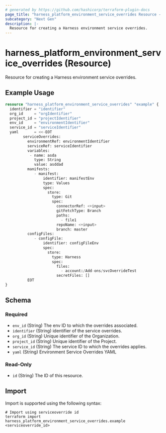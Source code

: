 ```yaml
---
# generated by https://github.com/hashicorp/terraform-plugin-docs
page_title: "harness_platform_environment_service_overrides Resource - terraform-provider-harness"
subcategory: "Next Gen"
description: |-
  Resource for creating a Harness environment service overrides.
---
```


# harness_platform_environment_service_overrides (Resource)

Resource for creating a Harness environment service overrides.

## Example Usage

```terraform
resource "harness_platform_environment_service_overrides" "example" {
  identifier = "identifier"
  org_id     = "orgIdentifier"
  project_id = "projectIdentifier"
  env_id     = "environmentIdentifier"
  service_id = "serviceIdentifier"
  yaml       = <<-EOT
        serviceOverrides:
          environmentRef: environmentIdentifier
          serviceRef: serviceIdentifier
          variables:
           - name: asda
             type: String
             value: asddad
          manifests:
             - manifest:
                 identifier: manifestEnv
                 type: Values
                 spec:
                   store:
                     type: Git
                     spec:
                       connectorRef: <+input>
                       gitFetchType: Branch
                       paths:
                         - file1
                       repoName: <+input>
                       branch: master
          configFiles:
             - configFile:
                 identifier: configFileEnv
                 spec:
                   store:
                     type: Harness
                     spec:
                       files:
                         - account:/Add-ons/svcOverrideTest
                       secretFiles: []
		  EOT
}
```

<!-- schema generated by tfplugindocs -->
## Schema

### Required

- `env_id` (String) The env ID to which the overrides associated.
- `identifier` (String) identifier of the service overrides.
- `org_id` (String) Unique identifier of the Organization.
- `project_id` (String) Unique identifier of the Project.
- `service_id` (String) The service ID to which the overrides applies.
- `yaml` (String) Environment Service Overrides YAML

### Read-Only

- `id` (String) The ID of this resource.

## Import

Import is supported using the following syntax:

```shell
# Import using serviceoverride id
terraform import harness_platform_environment_service_overrides.example <serviceoverride_id>
```
